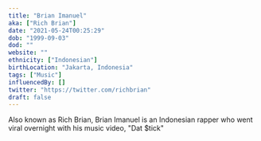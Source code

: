 ```yaml
---
title: "Brian Imanuel"
aka: ["Rich Brian"]
date: "2021-05-24T00:25:29"
dob: "1999-09-03"
dod: ""
website: ""
ethnicity: ["Indonesian"]
birthLocation: "Jakarta, Indonesia"
tags: ["Music"]
influencedBy: []
twitter: "https://twitter.com/richbrian"
draft: false
---
```


Also known as Rich Brian, Brian Imanuel is an Indonesian rapper who went viral
overnight with his music video, "Dat $tick"
